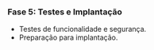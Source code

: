 ### Fase 5: Testes e Implantação
*   Testes de funcionalidade e segurança.
*   Preparação para implantação.
